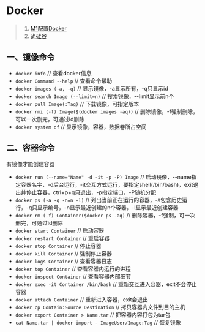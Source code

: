 # Docker
>1. [M1配置Docker]("https://liuxiaocong.blog.csdn.net/article/details/122338153" "docker")
>2. [尚硅谷](https://www.bilibili.com/video/BV1gr4y1U7CY?p=16 "docker")

## 一、镜像命令
+ `docker info`	// 查看docker信息
+ `docker Command --help`	// 查看命令帮助
+ `docker images (-a, -q)`	// 显示镜像，-a显示所有，-q只显示id
+ `docker search Image (--limit=n)`	// 搜索镜像，--limit显示前n个
+ `docker pull Image(:Tag)`	// 下载镜像，可指定版本
+ `docker rmi (-f) Image($(docker images -aq))`	// 删除镜像，-f强制删除，可以一次删完，可通过id删除
+ `docker system df`	// 显示镜像，容器，数据卷所占空间

## 二、容器命令
有镜像才能创建容器
+ `docker run (--name="Name" -d -it -p -P) Image`	// 启动镜像，--name指定容器名字，-d后台运行，-it交互方式运行，要指定shell(/bin/bash)，exit退出并停止容器，ctrl+p+q只退出，-p指定端口，-P随机分配
+ `docker ps (-a -q -n=n -l)`	// 列出当前正在运行的容器，-a包含历史运行，-q只显示编号，-n显示最近创建的n个容器，-l显示最近创建容器
+ `docker rm (-f) Container($docker ps -aq)`	// 删除容器，-f强制，可一次删完，可通过id删除
+ `docker start Container`	// 启动容器
+ `docker restart Container`	// 重启容器
+ `docker stop Container`	// 停止容器
+ `docker kill Container`	// 强制停止容器
+ `docker logs Container`	// 查看容器日志
+ `docker top Container`	// 查看容器内运行的进程
+ `docker inspect Container`	// 查看容器内部细节
+ `docker exec -it Container /bin/bash`	// 重新交互进入容器，exit不会停止容器
+ `docker attach Container`	// 重新进入容器，exit会退出
+ `docker cp Contain:Source Destination`	// 拷贝容器内文件到目的主机
+ `docker export Container > Name.tar`	// 把容器内容打包为tar包
+ `cat Name.tar | docker import - ImageUser/Image:Tag`	// 恢复镜像